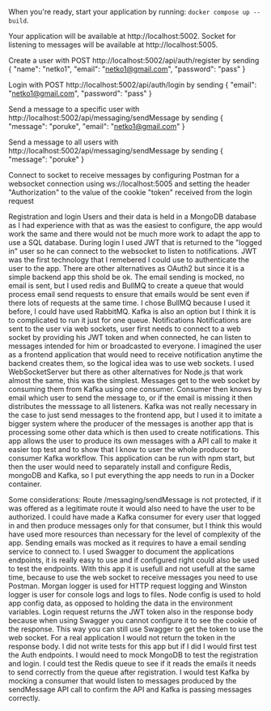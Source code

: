 When you're ready, start your application by running:
`docker compose up --build`.

Your application will be available at http://localhost:5002.
Socket for listening to messages will be available at http://localhost:5005.

Create a user with POST http://localhost:5002/api/auth/register by sending 
{
    "name": "netko1",
    "email": "netko1@gmail.com",
    "password": "pass"
}

Login with POST http://localhost:5002/api/auth/login by sending
{
    "email": "netko1@gmail.com",
    "password": "pass"
}

Send a message to a specific user with http://localhost:5002/api/messaging/sendMessage by sending
{
    "message": "poruke",
    "email": "netko1@gmail.com"
}

Send a message to all users with http://localhost:5002/api/messaging/sendMessage by sending
{
    "message": "poruke"
}

Connect to socket to receive messages by configuring Postman for a websocket connection using ws://localhost:5005
and setting the header "Authorization" to the value of the cookie "token" received from the login request

Registration and login
Users and their data is held in a MongoDB database as I had experience with that as was the easiest to configure, the app would work the same and there would not be much more work to adapt the app to use a SQL database.
During login I used JWT that is returned to the "logged in" user so he can connect to the websocket to listen to notifications. JWT was the first technology that I remebered I could use to authenticate the user to the app. There are other alternatives as OAuth2 but since it is a simple backend app this shold be ok.
The email sending is mocked, no email is sent, but I used redis and BullMQ to create a queue that would process email send requests to ensure that emails would be sent even if there lots of requests at the same time. I chose BullMQ because I used it before, I could have used RabbitMQ. Kafka is also an option but I think it is to complicated to run it just for one queue.
Notifications
Notifications are sent to the user via web sockets, user first needs to connect to a web socket by providing his JWT token and when connected, he can listen to messages intended for him or broadcasted to everyone. I imagined the user as a frontend application that would need to receive notification anytime the backend creates them, so the logical idea was to use web sockets. I used WebSocketServer but there as other alternatives for Node.js that work almost the same, this was the simplest.
Messages get to the web socket by consuming them from Kafka using one consumer. Consumer then knows by email which user to send the message to, or if the email is missing it then distributes the messsage to all listeners. Kafka was not really necessary in the case to just send messages to the frontend app, but I used it to imitate a bigger system where the producer of the messages is another app that is processing some other data which is then used to create notifications. This app allows the user to produce its own messages with a API call to make it easier top test and to show that I know to user the whole producer to consumer Kafka workflow.
This application can be run with npm start, but then the user would need to separately install and configure Redis, mongoDB and Kafka, so I put everything the app needs to run in a Docker container.

Some considerations:
Route /messaging/sendMessage is not protected, if it was offered as a legitimate route it would also need to have the user to be authorized.
I could have made a Kafka consumer for every user that logged in and then produce messages only for that consumer, but I think this would have used more resources than necessary for the level of complexity of the app.
Sending emails was mocked as it requires to have a email sending service to connect to.
I used Swagger to document the applications endpoints, it is really easy to use and if configured right could also be used to test the endpoints. With this app it is usefull and not usefull at the same time, because to use the web socket to receive messages you need to use Postman.
Morgan logger is used for HTTP request logging and Winston logger is user for console logs and logs to files.
Node config is used to hold app config data, as opposed to holding the data in the environment variables.
Login request returns the JWT token also in the response body because when using Swagger you cannot configure it to see the cookie of the response. This way you can still use Swagger to get the token to use the web socket. For a real application I would not return the token in the response body.
I did not write tests for this app but if I did I would first test the Auth endpoints. I would need to mock MongoDB to test the registration and login. I could test the Redis queue to see if it reads the emails it needs to send correctly from the queue after registration. I would test Kafka by mocking a consumer that would listen to messages produced by the sendMessage API call to confirm the API and Kafka is passing messages correctly. 